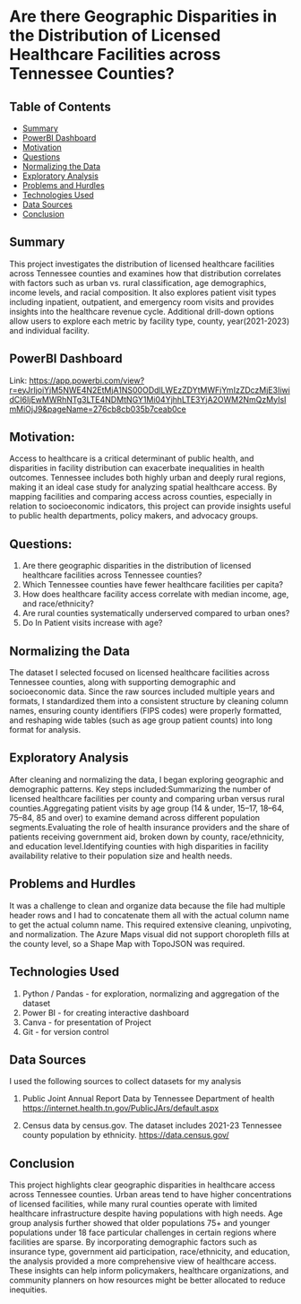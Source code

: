 # Are there Geographic Disparities in the Distribution of Licensed Healthcare Facilities across Tennessee Counties?





## Table of Contents
* [Summary](#Summary)
* [PowerBI Dashboard](#PowerBI-Dashboard)
* [Motivation](#motivation)
* [Questions](#questions)
* [Normalizing the Data](#normaling-the-data)
* [Exploratory Analysis](#exploratory-analysis)
* [Problems and Hurdles](#problems-and-hurdles)
* [Technologies Used](#technologies-used)
* [Data Sources](#sources)
* [Conclusion](#conclusion)

## Summary
This project investigates the distribution of licensed healthcare facilities across Tennessee counties and examines how that distribution correlates with factors such as urban vs. rural classification, age demographics, income levels, and racial composition. It also explores patient visit types including inpatient, outpatient, and emergency room visits and provides insights into the healthcare revenue cycle.
Additional drill-down options allow users to explore each metric by facility type, county, year(2021-2023) and individual facility.


## PowerBI Dashboard
Link: https://app.powerbi.com/view?r=eyJrIjoiYjM5NWE4N2EtMjA1NS00ODdlLWEzZDYtMWFjYmIzZDczMjE3IiwidCI6IjEwMWRhNTg3LTE4NDMtNGY1Mi04YjhhLTE3YjA2OWM2NmQzMyIsImMiOjJ9&pageName=276cb8cb035b7ceab0ce

## Motivation:
Access to healthcare is a critical determinant of public health, and disparities in facility distribution can exacerbate inequalities in health outcomes. Tennessee includes both highly urban and deeply rural regions, making it an ideal case study for analyzing spatial healthcare access. By mapping facilities and comparing access across counties, especially in relation to socioeconomic indicators, this project can provide insights useful to public health departments, policy makers, and advocacy groups. 

## Questions:
1) Are there geographic disparities in the distribution of licensed healthcare facilities across Tennessee counties?
2) Which Tennessee counties have fewer healthcare facilities per capita?
3) How does healthcare facility access correlate with median income, age, and race/ethnicity?
4) Are rural counties systematically underserved compared to urban ones?
5) Do In Patient visits increase with age?

## Normalizing the Data
The dataset I selected focused on licensed healthcare facilities across Tennessee counties, along with supporting demographic and socioeconomic data. Since the raw sources included multiple years and formats, I standardized them into a consistent structure by cleaning column names, ensuring county identifiers (FIPS codes) were properly formatted, and reshaping wide tables (such as age group patient counts) into long format for analysis.

## Exploratory Analysis
After cleaning and normalizing the data, I began exploring geographic and demographic patterns. 
Key steps included:Summarizing the number of licensed healthcare facilities per county and comparing urban versus rural counties.Aggregating patient visits by age group (14 & under, 15–17, 18–64, 75–84, 85 and over) to examine demand across different population segments.Evaluating the role of health insurance providers and the share of patients receiving government aid, broken down by county, race/ethnicity, and education level.Identifying counties with high disparities in facility availability relative to their population size and health needs.

## Problems and Hurdles
It was a challenge to clean and organize data because the file had multiple header rows and I had to concatenate them all with the actual column name to get the actual column name. This required extensive cleaning, unpivoting, and normalization.
The Azure Maps visual did not support choropleth fills at the county level, so a Shape Map with TopoJSON was required.

## Technologies Used
1) Python / Pandas - for exploration, normalizing and aggregation of the dataset
2) Power BI - for creating interactive dashboard
3) Canva - for presentation of Project
4) Git - for version control

## Data Sources
I used the following sources to collect datasets for my analysis

1) Public Joint Annual Report Data by Tennessee Department of health
https://internet.health.tn.gov/PublicJArs/default.aspx

2) Census data by census.gov. The dataset includes 2021-23 Tennessee county population by ethnicity.
https://data.census.gov/


## Conclusion
This project highlights clear geographic disparities in healthcare access across Tennessee counties. Urban areas tend to have higher concentrations of licensed facilities, while many rural counties operate with limited healthcare infrastructure despite having populations with high needs. Age group analysis further showed that older populations 75+ and younger populations under 18 face particular challenges in certain regions where facilities are sparse.
By incorporating demographic factors such as insurance type, government aid participation, race/ethnicity, and education, the analysis provided a more comprehensive view of healthcare access. These insights can help inform policymakers, healthcare organizations, and community planners on how resources might be better allocated to reduce inequities.


